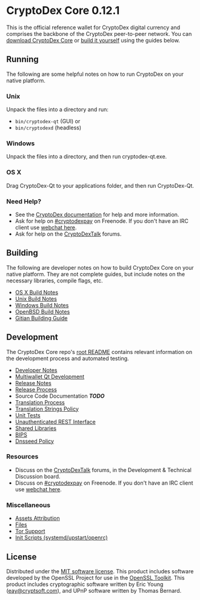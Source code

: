 CryptoDex Core 0.12.1
=====================

This is the official reference wallet for CryptoDex digital currency and comprises the backbone of the CryptoDex peer-to-peer network. You can [download CryptoDex Core](https://www.cryptodex.org/downloads/) or [build it yourself](#building) using the guides below.

Running
---------------------
The following are some helpful notes on how to run CryptoDex on your native platform.

### Unix

Unpack the files into a directory and run:

- `bin/cryptodex-qt` (GUI) or
- `bin/cryptodexd` (headless)

### Windows

Unpack the files into a directory, and then run cryptodex-qt.exe.

### OS X

Drag CryptoDex-Qt to your applications folder, and then run CryptoDex-Qt.

### Need Help?

* See the [CryptoDex documentation](https://cryptodexpay.atlassian.net/wiki/display/DOC)
for help and more information.
* Ask for help on [#cryptodexpay](http://webchat.freenode.net?channels=cryptodexpay) on Freenode. If you don't have an IRC client use [webchat here](http://webchat.freenode.net?channels=cryptodexpay).
* Ask for help on the [CryptoDexTalk](https://cryptodextalk.org/) forums.

Building
---------------------
The following are developer notes on how to build CryptoDex Core on your native platform. They are not complete guides, but include notes on the necessary libraries, compile flags, etc.

- [OS X Build Notes](build-osx.md)
- [Unix Build Notes](build-unix.md)
- [Windows Build Notes](build-windows.md)
- [OpenBSD Build Notes](build-openbsd.md)
- [Gitian Building Guide](gitian-building.md)

Development
---------------------
The CryptoDex Core repo's [root README](/README.md) contains relevant information on the development process and automated testing.

- [Developer Notes](developer-notes.md)
- [Multiwallet Qt Development](multiwallet-qt.md)
- [Release Notes](release-notes.md)
- [Release Process](release-process.md)
- Source Code Documentation ***TODO***
- [Translation Process](translation_process.md)
- [Translation Strings Policy](translation_strings_policy.md)
- [Unit Tests](unit-tests.md)
- [Unauthenticated REST Interface](REST-interface.md)
- [Shared Libraries](shared-libraries.md)
- [BIPS](bips.md)
- [Dnsseed Policy](dnsseed-policy.md)

### Resources
* Discuss on the [CryptoDexTalk](https://cryptodextalk.org/) forums, in the Development & Technical Discussion board.
* Discuss on [#cryptodexpay](http://webchat.freenode.net/?channels=cryptodexpay) on Freenode. If you don't have an IRC client use [webchat here](http://webchat.freenode.net/?channels=cryptodexpay).

### Miscellaneous
- [Assets Attribution](assets-attribution.md)
- [Files](files.md)
- [Tor Support](tor.md)
- [Init Scripts (systemd/upstart/openrc)](init.md)

License
---------------------
Distributed under the [MIT software license](http://www.opensource.org/licenses/mit-license.php).
This product includes software developed by the OpenSSL Project for use in the [OpenSSL Toolkit](https://www.openssl.org/). This product includes
cryptographic software written by Eric Young ([eay@cryptsoft.com](mailto:eay@cryptsoft.com)), and UPnP software written by Thomas Bernard.
